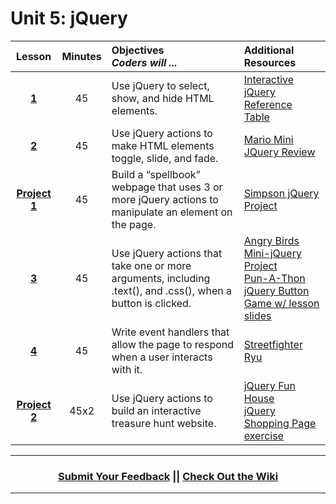 # Unit 5: jQuery







|Lesson|Minutes|Objectives <br> *Coders will ...*|Additional Resources|
|:-------:|:-------:|:-------|:-------|
|[**1**](https://docs.google.com/presentation/d/1xKW9ImX2ToninRVQP83Y2vxs23D2DnLKZXVEruDzt3o/edit)|45| Use jQuery to select, show, and hide HTML elements. |[Interactive jQuery Reference Table](https://popcode.org/?snapshot=d5af617f-c1a1-45dd-a69f-5ca87da21637)|
|[**2**](https://docs.google.com/presentation/d/1AiT3rUaZg4NzjB-ycSKTtibEeTr1qYYIr2WF34jJlGo/edit)|45| Use jQuery actions to make HTML elements toggle, slide, and fade. |[Mario Mini JQuery Review](https://popcode.org/?snapshot=ac7317d8-acf8-4e95-804c-65910faf036a)|
|[**Project 1**](https://docs.google.com/presentation/d/1U6smFf2TMbsaBg97hhKpbSjj_qQ17jJdw-JpEQ6fmbE/edit)|45|Build a “spellbook” webpage that uses 3 or more jQuery actions to manipulate an element on the page.|[Simpson jQuery Project](https://docs.google.com/presentation/d/1Sb_NK1P2NxphWXwc3glcTY0f6Ee0O_gOfnGBgcMvk9k/edit#slide=id.g193894fb05_0_58)|
|[**3**](https://docs.google.com/presentation/d/1o9cAvFNZjtrVyw3jH4rc9IcUarf3vhbMhu4eBhvxQpY/edit)|45| Use jQuery actions that take one or more arguments, including .text(), and .css(), when a button is clicked. |[Angry Birds Mini-jQuery Project](https://popcode.org/?snapshot=28cd19f8-2c5e-4af1-bb83-5778a86254b8)<br> [Pun-A-Thon](https://github.com/ScriptEdcurriculum/curriculum2016/tree/master/year1/units/unit5/projects/project1)<br>[jQuery Button Game w/ lesson slides](https://docs.google.com/presentation/d/1CqWPYkYURA_7NAHj_7Oy-02ipjZcGXGFuLaEBfth_2g/edit?usp=sharing)|
|[**4**](https://docs.google.com/presentation/d/1zREQP-Li8ju7R-193k0MnO4KK7254bATC2-UjsBHpIE/edit)|45| Write event handlers that allow the page to respond when a user interacts with it. |[Streetfighter Ryu](https://popcode.org/?snapshot=8ce0f905-a3c9-4fbc-a7e8-77843e038557)|
|[**Project 2**](https://docs.google.com/presentation/d/14RBOuEtU0N8f14tvEnnxxzJ4Ae8W5tx6ABMrEklnxEY/edit)|45x2| Use jQuery actions to build an interactive treasure hunt website. |[jQuery Fun House](https://github.com/ScriptEdcurriculum/curriculum2016/tree/master/year1/units/unit5/projects/project2)<br>[jQuery Shopping Page exercise](https://docs.google.com/presentation/d/1MvGB-zKLNpacOVwlU1URWbS6K_6buSvUW1__e_0Floc/edit#slide=id.g12ee5b58a7_0_5)|



----
<h3 align="center"><a href="https://docs.google.com/forms/d/e/1FAIpQLSeLpI-m6UKvIxk97F8R1iidFRaYXJ3dfcUuIjx2Pz0WMfO1SA/viewform">Submit Your Feedback</a> || <a href="https://github.com/ScriptEdcurriculum/curriculum18-19/wiki">Check Out the Wiki</a> </h3>

----


